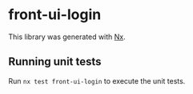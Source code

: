 # front-ui-login

This library was generated with [Nx](https://nx.dev).

## Running unit tests

Run `nx test front-ui-login` to execute the unit tests.
